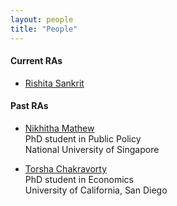 ```yaml
---
layout: people
title: "People"
---
```


#### Current RAs

* [Rishita Sankrit](mailto:rishita.sankrit@gmail.com)  


#### Past RAs  

* [Nikhitha Mathew](mailto:nikhitha.ssc@gmail.com)  
PhD student in Public Policy  
National University of Singapore  

* [Torsha Chakravorty](mailto:torshachakravorty@gmail.com)  
PhD student in Economics  
University of California, San Diego